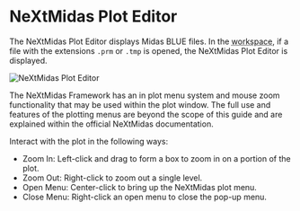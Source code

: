 # NeXtMidas Plot Editor

The NeXtMidas Plot Editor displays Midas BLUE files. In the <abbr title="See Glossary.">workspace</abbr>, if a file with the extensions `.prm` or `.tmp` is opened, the NeXtMidas Plot Editor is displayed.

![NeXtMidas Plot Editor](img/plotEditor.png)

The NeXtMidas Framework has an in plot menu system and mouse zoom functionality that may be used within the plot window. The full use and features of the plotting menus are beyond the scope of this guide and are explained within the official NeXtMidas documentation.

Interact with the plot in the following ways:

  - Zoom In: Left-click and drag to form a box to zoom in on a portion of the plot.
  - Zoom Out: Right-click to zoom out a single level.
  - Open Menu: Center-click to bring up the NeXtMidas plot menu.
  - Close Menu: Right-click an open menu to close the pop-up menu.

